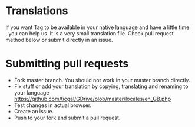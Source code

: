 # Translations
If you want Tag to be available in your native language and have a little time , you can help us. It is a very small translation file.
Check pull request method below or submit directly in an issue.

# Submitting pull requests
* Fork master branch. You should not work in your master branch directly.
* Fix stuff or add your translation by copying, translating and renaming to your language  https://github.com/ticgal/GDrive/blob/master/locales/en_GB.php
* Test changes in actual browser.
* Create an issue.
* Push to your fork and submit a pull request.

